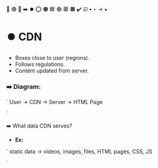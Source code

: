 🔵 🟢 🔴 ➡️ ⏺️ ⭕ 🟠 🟦 🟣 🟥 🟧 ✔️ ☑️ • ‣ → ⁕

# ⏺️ CDN

- Boxes close to user (regions).
- Follows regulations.
- Content updated from server.

### ➡️ Diagram:

`
User → CDN → Server → HTML Page

`

➡️ What data CDN serves?

- **Ex:**

`
static data → videos, images, files, HTML pages, CSS, JS

`

